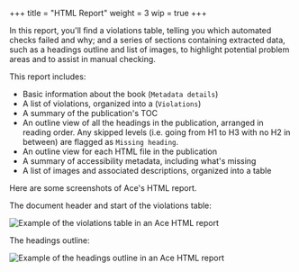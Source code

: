 +++
title = "HTML Report"
weight = 3
wip = true
+++

In this report, you'll find a violations table, telling you which automated checks failed and why; and a series of sections containing extracted data, such as a headings outline and list of images, to highlight potential problem areas and to assist in manual checking.

This report includes:

* Basic information about the book (`Metadata details`)
* A list of violations, organized into a  (`Violations`)
* A summary of the publication's TOC
* An outline view of all the headings in the publication, arranged in reading order. Any skipped levels (i.e. going from H1 to H3 with no H2 in between) are flagged as `Missing heading`.
* An outline view for each HTML file in the publication
* A summary of accessibility metadata, including what's missing
* A list of images and associated descriptions, organized into a table


Here are some screenshots of Ace's HTML report.

The document header and start of the violations table:

![Example of the violations table in an Ace HTML report](img/ace-report-violations.png)

The headings outline:

![Example of the headings outline in an Ace HTML report](img/ace-report-headings.png)

